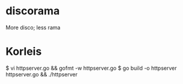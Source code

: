 # discorama
More disco; less rama

# Korleis
 
 $ vi httpserver.go && gofmt  -w httpserver.go
 $ go build -o httpserver httpserver.go && ./httpserver


